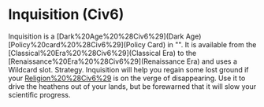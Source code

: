 # Inquisition (Civ6)

Inquisition is a [Dark%20Age%20%28Civ6%29](Dark Age) [Policy%20card%20%28Civ6%29](Policy Card) in "". It is available from the [Classical%20Era%20%28Civ6%29](Classical Era) to the [Renaissance%20Era%20%28Civ6%29](Renaissance Era) and uses a Wildcard slot.
Strategy.
Inquisition will help you regain some lost ground if your [Religion%20%28Civ6%29](religion) is on the verge of disappearing. Use it to drive the heathens out of your lands, but be forewarned that it will slow your scientific progress.